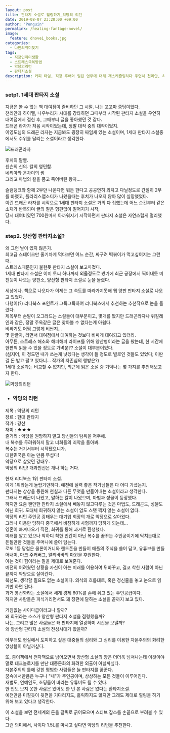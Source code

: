 ```yaml
---
layout: post
title: 판타지 소설로 힐링하기_악당의 리턴
date: 2019-08-07 23:20:00 +09:00
author: "Penguin"
permalink: /healing-fantage-novel/
image:
  feature: dnove1_books.jpg
categories:
  - 나만의취미찾기
tags:
  - 직장인취미생활
  - 스트레스극복방법
  - 악당의리턴
  - 판타지소설
description: 커피 타임, 직장 후배와 밀린 업무에 대해 재스케쥴링하다 우연히 천리안, 하이텔, 나우누리에 대한 이야기로 넘어갔다. 천리안 챗팅을 즐겨하던 꼬꼬마 시절, 1세대 판타지 소설은 나의 빼놓을 수 없는 힐링템이었다. 그 시절을 추억하며, 이제는 판타지 소설이라 쓰고, 양산형 판타지라고 부르는 그런 소설에 눈을 돌려보았다. 판타지 소설, 악당의 리턴의 기록
---
```




### setp1. 1세대 판타지 소설 ###

지금은 볼 수 없는 책 대여점이 즐비하던 그 시절. 나는 꼬꼬마 중딩이었다.   
천리안과 하이텔, 나우누리가 시대를 강타하던 그때부터 시작된 판타지 소설을 우연히 대여점에서 접한 후, 그때부터 글을 좋아했던 것 같다.    
드래곤 라자가 처음 시작이었는데, 정말 대작 중의 대작이었지.   
이영도님의 드래곤 라자는 지금봐도 굉장히 짜임새 있는 소설이며, 1세대 판타지 소설중에서도 수위를 달리는 소설이라고 생각한다.          



![드래곤라자](https://lh3.googleusercontent.com/MXDXWCtcbYGsKySg_HclUKLCBVPNtoou0Aslls7u1pQY3lON9p2AEtTG0Mk_1FYhUM9BL_3C0iKzB4TlFDvh8PVb4gFMPNc2XNbbbcFER9v1wWwuPNkfSWrqx4oQc9BWfkzccw-dcjL_PH6cJbbcP_KzMP3a8iiCWfPeKDu1ZTbo53gsuUu4xu-9zNTUuL0Lo7coviHrnq1oMxg_ALTONvH3ebnmFsIMgKBq9zQZqH8__AWAZrc8gdlsi0fin_Qa2EIOtisr0VOklnIkSF0QRqT3vSE973kyc67ZPKKevbYPg-c2pxYjErFBkjZaGuKV8xEwWnLqhfOd8-eOObVCnu040zNu-NYc_Erw8CExhRT4Ot1YVyIRF5zNc4d0drLOMGE0U1fMy-PAVJsfeAuMuinN22BV0viRlPzg5aKj8YJlrAP_F-OPVlat9FiX-FU7WxhVbdFJops5PM4ogS1efhPzhtDDdAc2iG-oW7uPCJDTeViSjEZYFXyfUntkjuKMFeC_XJlsVge9eluV8moOAo8Zs6WZtVauYCHIfnfF_-m24hZBKxIh2acMtq2keBtmxcAaak1O40KfH-TM0PmXUc4RfaNtQsi5rB4d1ESd8ecUZHWOxxGbDEZmd23QWM7oPTEBa2JPHv-cM-dsV2L4SZAI2Roxvw=w568-h740-no)







후치의 말빨.   
센슨의 신의. 칼의 영민함.   
네리아와 운차이의 썸   
그리고 마법의 칼을 품고 죽어버린 왕자....    

슬램덩크와 함께 2부만 나온다면 뭐든 한다고 공공연히 외치고 다닐정도로 간절히 2부를 바랬고, 폴라리스랩소디가 나왔을때는 후치가 나오지 않아 많이 실망했었다.   
이런 드래곤 라자를 시작으로 1세대 판타지 소설은 거의 다 접했는데 어느 순간부터 같은 소재가 반복되며 글의 질은 형편없이 떨어지기 시작,   
당시 대여비였던 700원마저 아까워지기 시작하면서 판타지 소설은 자연스럽게 멀리했다.



### step2. 양산형 판타지소설? ###

왜 그런 날이 있지 않은가.  
최고급 스테이크만 줄기차게 먹다보면 어느 순간, 싸구려 떡볶이가 먹고싶어지는 그런 때.   
스트레스때문인지 불현듯 판타지 소설이 보고파졌다.   
1세대 판타지 소설은 이미 토씨 하나까지 외울정도로 봤기에 최근 공장에서 찍어내듯 미친듯이 나오는 양판소, 양산형 판타지 소설로 눈을 돌렸다.   



세상에나. 책으로 나오다가 이제는 그 속도를 따라가지못해 웹 양판 판타지 소설로 나오고 있었다.   
다행이(?) 리디북스 포인트가 그득그득하여 리디북스에서 추천하는 추천작으로 눈을 돌렸다.   
제목부터 손발이 오그라드는 소설들이 대부분이고, 몇개를 봤지만 드래곤라자나 위칼레인과 같은, 정말 주옥같은 글은 찾아볼 수 없다는게 아쉽다.   
비싸기도 어쩜 그렇게 비싼지...  
몇 만글자, 라면서 대여점에서 대여하는 것보다 비싸게 대여되고 있더라.   
아무튼, 스트레스 해소와 해피해피 라이프를 위해 양산형이라는 글을 봤는데, 한 시간에 한편씩 읽을 수 있을 정도로 가벼운?? 소설이 대부분이었다.   
(심지어, 이 정도면 내가 쓰는게 낫겠다는 생각이 들 정도로 별로인 것들도 있었다; 이딴 걸 돈 받고 팔고 있다니... 작가의 자존심의 행방은?)  
1세대 소설과는 비교할 수 없지만, 최근에 읽은 소설 중 기억나는 몇 가지를 추천해보고자 한다.   



![악당의리턴](https://lh3.googleusercontent.com/uNWRBBKvnN25LoFlh1YUy75FVC1usehyN1h-qaF0DRyiBKjRnOdsDMVU_xWUJIsaryFkgHhPw8dEezUSouyBBhhRIxeXSE-lfZhPu_txFBIeqZ0mYuowwPcXEqhZ3PwGb1KUS8_dsmia1eHbHaoCttsOUfCCMhAtPoJfmB4rD08aU3BPYX4TXa55VpDraoG7lUQ-R3Sn6Qna61-dICYkZECeg6L27W39dys6nWsUUR0XvfxArEimWgZ2w33PvxsPL05o0kFKgyh2iipxrtBqNnqoSMBj2dNuk8Au736SX3pTjUo-CQK-qJHhxmp7z_aYmqWi8i3PqZoaT10wSiWh9eNWxuneldiH7JDyM7JLLPy7S8B05b5xh7Mgt_8F3xS-aZ9_ocy2aNJ1Rp_iks-xXwTs92a6aB7vqKDMh3zZJar69IPN5iXoWrRRLE_uHpUOe9idOT2wq9LtcMS0eFZm3gzKLIXMr7D7nibxU4laTrK8x4AqweGpvUoAwD3mvGdjRRw7vAC7gz2mQ01_lyxyZjeeriWh2x6tbwcEpSCvi4G8XCYHHVxxTD2sj2ORzvEwHzGEjkuABB58DxDaHXT_yQiZ_97-LrHw8_Lqs1L7xQcfaSX71oqrN1S7gXBTBubnp50igu2TzKPitna3KFTWCl70ziG7MQ=w403-h543-no)





* ### 악당의 리턴  ###

제목 : 악당의 리턴  
장르 : 현대 판타지  
작가 : 강산  
재미 : ★★★  
줄거리 : 악당을 원망하지 말고 당신들의 탐욕을 저주해.  
내 복수를 두려워하지 말고 너희들의 죄악을 돌아봐.  
복수는 거기서부터 시작됐으니가.  
대한민국은 아는 만큼 무섭다!  
악당으로 살았던 강태우.  
악당의 리턴! 개과천선은 개나 하는 거다.   



현재 리디북스 1위 판타지 소설.   
이게 1위라는게 놀랍기만하다. 예전에 실력 좋은 작가님들은 다 어디 가셨는지.   
판타지는 상상을 동원해 현실과 다른 무엇을 만들어내는 소설이라고 생각한다.   
그래서 드래곤이 나왔고, 말하는 칼이 나왔으며, 마법과 성물이 등장했다.   
하지만 요즘 왠만한 판타지 소설에서 빼놓지 않고다루는 것은 마법도, 드래곤도, 성물도 아닌 회귀.
도대체 회귀하지 않는 소설이 없도 스탯 찍지 않는 소설이 없다.   
악당의 리턴 주인공 강태우는 대기업 회장의 개로 악당으로 살아왔다.  
그러나 이용만 당하다 중국에서 비참하게 사형까지 당하게 되는데...   
영혼이 빠져나오기 직전, 회귀를 통해 과거로 환생했다.   
미래를 알고 있으나 착하디 착한 인간이 아닌 복수를 꿈꾸는 주인공이기에 닥치는대로 돈될만한 것들을 주머니에 쓸어 담는다.   
로또 1등 당첨은 물론이거니와 핸드폰을 만들어 애플의 주식을 쓸어 담고, 유튜브를 만들어내며, 마크 주커버그, 알리바바의 마윈을 후원한다.   
아는 것이 힘이라는 말을 제대로 보여준다.   
예전의 어려웠던 상황을 자신이 아는 미래를 이용하여 뒤바꾸고, 결코 착한 사람이 아닌 끝까지 악당으로 살아간다.  
복선도, 생각할 필요도 없는 소설이다. 의식의 흐름대로, 혹은 정신줄을 놓고 눈으로 읽기만 하면 된다.  
과거 봉선화라는 소설에서 세계 경제 60%를 손에 쥐고 있는 주인공급이다.   
하지만 사람들은 피식거리면서도 꽤 장편에 달하는 소설을 끝까지 보고 있다.   



거침없는 사이다급이라고나 할까?   
왜 회귀라는 소스가 양산형 판타지 소설을 점령했을까?  
나는, 그리고 많은 사람들은 왜 판타지에 열광하며 시간을 보낼까?  
왜 양산형 판타지 소설의 전성시대가 왔을까?  



아무래도 현실에서 도피하고 싶은 대중들의 심리와 그 심리를 이용한 자본주의의 화려한 앙상블이 아닐까싶다.   



또, 종이책에서 전자책으로 넘어오면서 양산형 소설의 양은 더더욱 넘쳐나는데 이것이야말로 테크놀로지를 만난 대중문화의 화려한 외출이 아닐까싶다.   
자본주의의 틀에 갖힌 평범한 사람들은 늘 판타지를 꿈꾼다.  
꿈속에서만큼은 누구나 "내"가 주인공이며, 상상하는 모든 것들이 이루어진다.   
재벌도, 연예인도, 초딩들이 바라는 유튜버도 될 수 있다.   
한 번도 보지 못한 사람은 있어도 한 번 본 사람은 없다는 환타지소설.   
예전만큼 미칠듯이 뒷편을 기다리지도, 홀릭하지도 않지만 그래도 제대로 힐링을 하기 위해 보고 있다고 생각한다.   



이 소설을 보면 전세계의 돈을 갈퀴로 긁어모으며 스티브 잡스를 손끝으로 부려볼 수 있다.   
그런 의미에서, 사이다 1.5L를 마시고 싶다면 악당의 리턴을 추천한다.    
